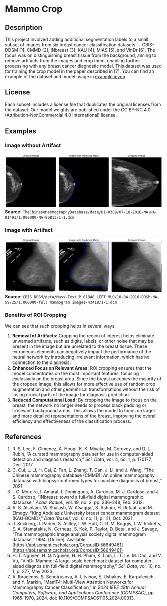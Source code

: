 # Mammo Crop
## Description
This project involved adding additional segmentation labels to a small subset of images from six breast cancer classification datasets — CBIS-DDSM [1], CMMD [2], INbreast [3], KAU [4], MIAS [5], and VinDr [6]. The focus was on distinguishing breast tissue from the background, aiming to remove artifacts from the images and crop them, enabling further processing with any breast cancer diagnostic model.  This dataset was used for training the crop model in the paper described in [7]. You can find an example of the dataset and model usage in [example.ipynb](./example.ipynb).

## License
Each subset includes a license file that duplicates the original licenses from the dataset. Our model weights are published under the CC BY-NC 4.0 (Attribution-NonCommercial 4.0 International) license.

## Examples
### Image without Artifact
![Example of Image without Artifact](assets/example_without_artifact.png)
**Source:** `TheChineseMammographyDatabase/data/D1-0389/07-18-2010-NA-NA-81491/1.000000-NA-80813/1-1.dcm`

### Image with Artifact
![Example of Image with Artifact](assets/example_with_artifact.png)
**Source:** `CBIS_DDSM/data/Mass-Test_P_01348_LEFT_MLO/10-04-2016-DDSM-NA-59725/1.000000-full mammogram images-43418/1-1.dcm`

### Benefits of ROI Cropping
We can see that such cropping helps in several ways:
1. **Removal of Artifacts:** Cropping the region of interest helps eliminate unwanted artifacts, such as digits, labels, or other noise that may be present in the image but are unrelated to the breast tissue. These extraneous elements can negatively impact the performance of the neural network by introducing irrelevant information, which has no connection to the diagnosis.
2. **Enhanced Focus on Relevant Areas:** ROI cropping ensures that the model concentrates on the most important features, focusing exclusively on the breast area. Since the breast occupies the majority of the cropped image, this allows for more effective use of random crop augmentation and other geometrical transformations without the risk of losing crucial parts of the image for diagnosis prediction.
3. **Reduced Computational Load:** By cropping the image to focus on the breast, the network no longer needs to process black padding or irrelevant background areas. This allows the model to focus on larger and more detailed representations of the breast, improving the overall efficiency and effectiveness of the classification process.

## References
1. R. S. Lee, F. Gimenez, A. Hoogi, K. K. Miyake, M. Gorovoy, and D. L. Rubin, “A curated mammography data set for use in computer-aided detection and diagnosis research,” *Sci. Data*, vol. 4, no. 1, p. 170177, Dec. 2017.
2. C. Cui, L. Li, H. Cai, Z. Fan, L. Zhang, T. Dan, J. Li, and J. Wang, “The Chinese mammography database (CMMD): An online mammography database with biopsy-confirmed types for machine diagnosis of breast,” 2021.
3. I. C. Moreira, I. Amaral, I. Domingues, A. Cardoso, M. J. Cardoso, and J. S. Cardoso, “INbreast: toward a full-field digital mammographic database,” *Acad. Radiol.*, vol. 19, no. 2, pp. 236–248, Feb. 2012.
4. A. S. Alsolami, W. Shalash, W. Alsaggaf, S. Ashoor, H. Refaat, and M. Elmogy, “King Abdulaziz University breast cancer mammogram dataset (KAU-BCMD),” *Data (Basel)*, vol. 6, no. 11, p. 111, Oct. 2021.
5. J. Suckling, J. Parker, S. Astley, I. W. Hutt, C. R. M. Boggis, I. W. Ricketts, E. A. Stamatakis, N. Cerneaz, S. Kok, P. Taylor, D. Betal, and J. Savage, “The mammographic image analysis society digital mammogram database,” 1994. [Online]. Available: [https://api.semanticscholar.org/CorpusID:56649461](https://api.semanticscholar.org/CorpusID:56649461)
6. H. T. Nguyen, H. Q. Nguyen, H. H. Pham, K. Lam, L. T. Le, M. Dao, and V. Vu, “VinDr-Mammo: A large-scale benchmark dataset for computer-aided diagnosis in full-field digital mammography,” *Sci. Data*, vol. 10, no. 1, p. 277, May 2023.
7. A. Ibragimov, S. Senotrusova, A. Litvinov, E. Ushakov, E. Karpulevich, and Y. Markin, "MamT4: Multi-View Attention Networks for Mammography Cancer Classification," in *2024 IEEE 48th Annual Computers, Software, and Applications Conference (COMPSAC)*, pp. 1965-1970, 2024. doi: 10.1109/COMPSAC61105.2024.00313.
